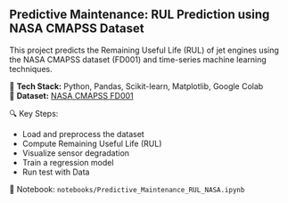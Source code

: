 ## Predictive Maintenance: RUL Prediction using NASA CMAPSS Dataset

This project predicts the Remaining Useful Life (RUL) of jet engines using the NASA CMAPSS dataset (FD001) and time-series machine learning techniques.

📌 **Tech Stack:** Python, Pandas, Scikit-learn, Matplotlib, Google Colab  
📂 **Dataset:** [NASA CMAPSS FD001](https://data.nasa.gov/download/ff5v-kuh6/application%2Fzip)

🔍 Key Steps:
- Load and preprocess the dataset
- Compute Remaining Useful Life (RUL)
- Visualize sensor degradation
- Train a regression model
- Run test with Data 

📒 Notebook: `notebooks/Predictive_Maintenance_RUL_NASA.ipynb`

